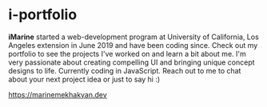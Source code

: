 # i-portfolio

<b>iMarine</b> started a web-development program at University of California, Los Angeles extension in June 2019 and have been coding since. Check out my portfolio to see the projects I've worked on and learn a bit about me. I'm very passionate about creating compelling UI and bringing unique concept designs to life. Currently coding in JavaScript. Reach out to me to chat about your next project idea or just to say hi :) 

https://marinemekhakyan.dev

